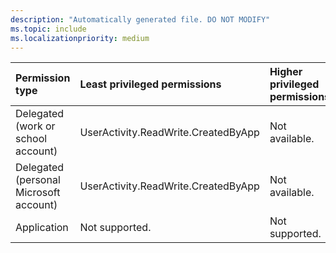```yaml
---
description: "Automatically generated file. DO NOT MODIFY"
ms.topic: include
ms.localizationpriority: medium
---
```


|Permission type|Least privileged permissions|Higher privileged permissions|
|:---|:---|:---|
|Delegated (work or school account)|UserActivity.ReadWrite.CreatedByApp|Not available.|
|Delegated (personal Microsoft account)|UserActivity.ReadWrite.CreatedByApp|Not available.|
|Application|Not supported.|Not supported.|

